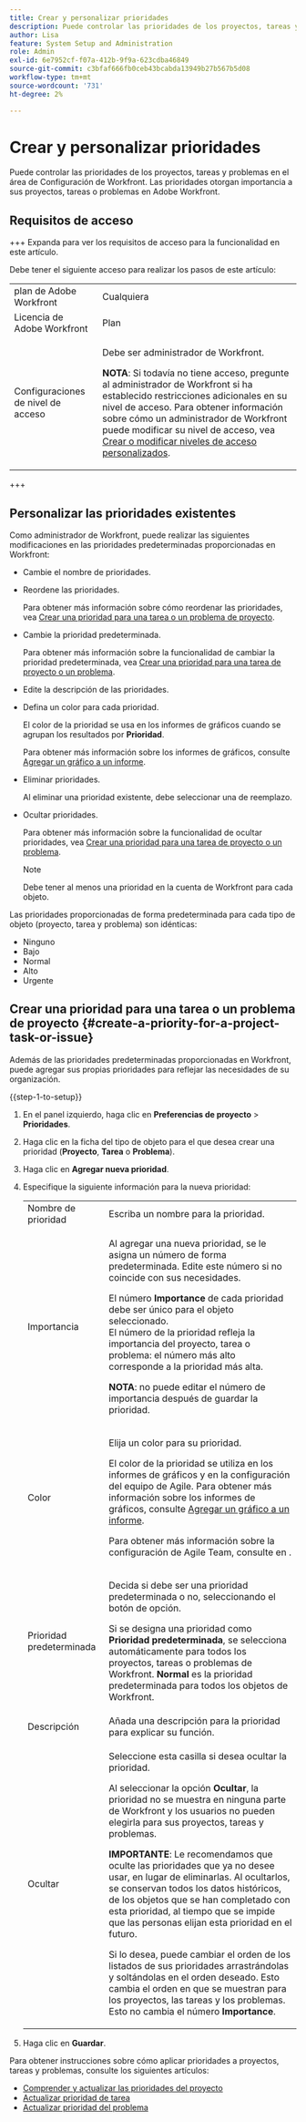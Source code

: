 ```yaml
---
title: Crear y personalizar prioridades
description: Puede controlar las prioridades de los proyectos, tareas y problemas en el área de Configuración de Workfront. Las prioridades otorgan importancia a sus proyectos, tareas o problemas en Adobe Workfront.
author: Lisa
feature: System Setup and Administration
role: Admin
exl-id: 6e7952cf-f07a-412b-9f9a-623cdba46849
source-git-commit: c3bfaf666fb0ceb43bcabda13949b27b567b5d08
workflow-type: tm+mt
source-wordcount: '731'
ht-degree: 2%

---
```


# Crear y personalizar prioridades

<!--
DON'T DELETE, DRAFT OR HIDE THIS ARTICLE. IT IS LINKED TO THE PRODUCT, THROUGH THE CONTEXT SENSITIVE HELP LINKS.
-->

Puede controlar las prioridades de los proyectos, tareas y problemas en el área de Configuración de Workfront. Las prioridades otorgan importancia a sus proyectos, tareas o problemas en Adobe Workfront.

## Requisitos de acceso

+++ Expanda para ver los requisitos de acceso para la funcionalidad en este artículo.

Debe tener el siguiente acceso para realizar los pasos de este artículo:

<table style="table-layout:auto"> 
 <col> 
 <col> 
 <tbody> 
  <tr> 
   <td role="rowheader">plan de Adobe Workfront</td> 
   <td>Cualquiera</td> 
  </tr> 
  <tr> 
   <td role="rowheader">Licencia de Adobe Workfront</td> 
   <td>Plan</td> 
  </tr> 
  <tr> 
   <td role="rowheader">Configuraciones de nivel de acceso</td> 
   <td> <p>Debe ser administrador de Workfront.</p> <p><b>NOTA</b>: Si todavía no tiene acceso, pregunte al administrador de Workfront si ha establecido restricciones adicionales en su nivel de acceso. Para obtener información sobre cómo un administrador de Workfront puede modificar su nivel de acceso, vea <a href="../../../administration-and-setup/add-users/configure-and-grant-access/create-modify-access-levels.md" class="MCXref xref">Crear o modificar niveles de acceso personalizados</a>.</p> </td> 
  </tr> 
 </tbody> 
</table>

+++

## Personalizar las prioridades existentes

Como administrador de Workfront, puede realizar las siguientes modificaciones en las prioridades predeterminadas proporcionadas en Workfront:

* Cambie el nombre de prioridades.
* Reordene las prioridades.

  Para obtener más información sobre cómo reordenar las prioridades, vea [Crear una prioridad para una tarea o un problema de proyecto](#create-a-priority-for-a-project-task-or-issue).

* Cambie la prioridad predeterminada.

  Para obtener más información sobre la funcionalidad de cambiar la prioridad predeterminada, vea [Crear una prioridad para una tarea de proyecto o un problema](#create-a-priority-for-a-project-task-or-issue).

* Edite la descripción de las prioridades.
* Defina un color para cada prioridad.

  El color de la prioridad se usa en los informes de gráficos cuando se agrupan los resultados por **Prioridad**.

  Para obtener más información sobre los informes de gráficos, consulte [Agregar un gráfico a un informe](../../../reports-and-dashboards/reports/creating-and-managing-reports/add-chart-report.md).

* Eliminar prioridades.

  Al eliminar una prioridad existente, debe seleccionar una de reemplazo.

* Ocultar prioridades.

  Para obtener más información sobre la funcionalidad de ocultar prioridades, vea [Crear una prioridad para una tarea de proyecto o un problema](#create-a-priority-for-a-project-task-or-issue).

  >[!NOTE]
  >
  >Debe tener al menos una prioridad en la cuenta de Workfront para cada objeto.

Las prioridades proporcionadas de forma predeterminada para cada tipo de objeto (proyecto, tarea y problema) son idénticas:

* Ninguno
* Bajo
* Normal
* Alto
* Urgente

## Crear una prioridad para una tarea o un problema de proyecto {#create-a-priority-for-a-project-task-or-issue}

Además de las prioridades predeterminadas proporcionadas en Workfront, puede agregar sus propias prioridades para reflejar las necesidades de su organización.

{{step-1-to-setup}}

1. En el panel izquierdo, haga clic en **Preferencias de proyecto** > **Prioridades**.

1. Haga clic en la ficha del tipo de objeto para el que desea crear una prioridad (**Proyecto**, **Tarea** o **Problema**).
1. Haga clic en **Agregar nueva prioridad**.
1. Especifique la siguiente información para la nueva prioridad:

   <table style="table-layout:auto"> 
    <col> 
    <col> 
    <tbody> 
     <tr> 
      <td role="rowheader">Nombre de prioridad</td> 
      <td>Escriba un nombre para la prioridad.</td> 
     </tr> 
     <tr> 
      <td role="rowheader">Importancia</td> 
      <td> <p>Al agregar una nueva prioridad, se le asigna un número de forma predeterminada. Edite este número si no coincide con sus necesidades.</p> <p>El número <strong>Importance</strong> de cada prioridad debe ser único para el objeto seleccionado.<br>El número de la prioridad refleja la importancia del proyecto, tarea o problema: el número más alto corresponde a la prioridad más alta.</p> <p><b>NOTA</b>: no puede editar el número de importancia después de guardar la prioridad. </p> </td> 
     </tr> 
     <tr> 
      <td role="rowheader">Color</td> 
      <td> <p>Elija un color para su prioridad.</p> <p>El color de la prioridad se utiliza en los informes de gráficos y en la configuración del equipo de Agile. Para obtener más información sobre los informes de gráficos, consulte <a href="../../../reports-and-dashboards/reports/creating-and-managing-reports/add-chart-report.md" class="MCXref xref">Agregar un gráfico a un informe</a>.</p> <p>Para obtener más información sobre la configuración de Agile Team, consulte en .</p> </td> 
     </tr> 
     <tr> 
      <td role="rowheader">Prioridad predeterminada</td> 
      <td> <p>Decida si debe ser una prioridad predeterminada o no, seleccionando el botón de opción.</p> <p>Si se designa una prioridad como <strong>Prioridad predeterminada</strong>, se selecciona automáticamente para todos los proyectos, tareas o problemas de Workfront. <strong>Normal</strong> es la prioridad predeterminada para todos los objetos de Workfront.</p> </td> 
     </tr> 
     <tr> 
      <td role="rowheader">Descripción</td> 
      <td>Añada una descripción para la prioridad para explicar su función.</td> 
     </tr> 
     <tr> 
      <td role="rowheader">Ocultar</td> 
      <td> <p>Seleccione esta casilla si desea ocultar la prioridad.</p><p>Al seleccionar la opción <b>Ocultar</b>, la prioridad no se muestra en ninguna parte de Workfront y los usuarios no pueden elegirla para sus proyectos, tareas y problemas.</p> 
      <p><b>IMPORTANTE</b>: Le recomendamos que oculte las prioridades que ya no desee usar, en lugar de eliminarlas. Al ocultarlos, se conservan todos los datos históricos, de los objetos que se han completado con esta prioridad, al tiempo que se impide que las personas elijan esta prioridad en el futuro. </p>
      <p>Si lo desea, puede cambiar el orden de los listados de sus prioridades arrastrándolas y soltándolas en el orden deseado. Esto cambia el orden en que se muestran para los proyectos, las tareas y los problemas. Esto no cambia el número <b>Importance</b>. </p></td> 
     </tr> 
    </tbody> 
   </table>

1. Haga clic en **Guardar**.

Para obtener instrucciones sobre cómo aplicar prioridades a proyectos, tareas y problemas, consulte los siguientes artículos:

* [Comprender y actualizar las prioridades del proyecto](../../../manage-work/projects/planning-a-project/project-priority.md)
* [Actualizar prioridad de tarea](../../../manage-work/tasks/task-information/task-priority.md)
* [Actualizar prioridad del problema](../../../manage-work/issues/issue-information/update-issue-priority.md)

